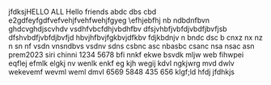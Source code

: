 
jfdksjHELLO ALL 
Hello friends 
abdc dbs cbd
e2gdfeyfgdfvefvehjfvehfwehjfgyeg
\efhjebfhj
nb ndbdnfbvn
ghdcvghdjscvhdv vsdhfvbcfdhjvbdhfbv
dfsjvhbfjvbfdjvbdfjbvfjsb
dfshvbdfjvbfdjbvfjd
hbvjhfbvjfgkbvjdfkbv fdjkbdnjv n
bndc dsc b 
cnxz nx nz
n sn
nf vsdn vnsndbvs
vsdnv sdns 
csbnc asc nbasbc
csanc nsa
nsac asn
prem2023
siri
chinni
1234
5678
bfi
nnkf
ekwe
bsvdk
mljw
web
fihwpei
eqflej
efmlk
elgkj
nv
wenlk
enkf
eg
kjh
wegij
kdvl
ngkjwrg
mvd
dwlv
wekevemf
wevml
weml
dmvl
6569
5848
435
656
klgf;ld
hfdj
jfdhkjs
